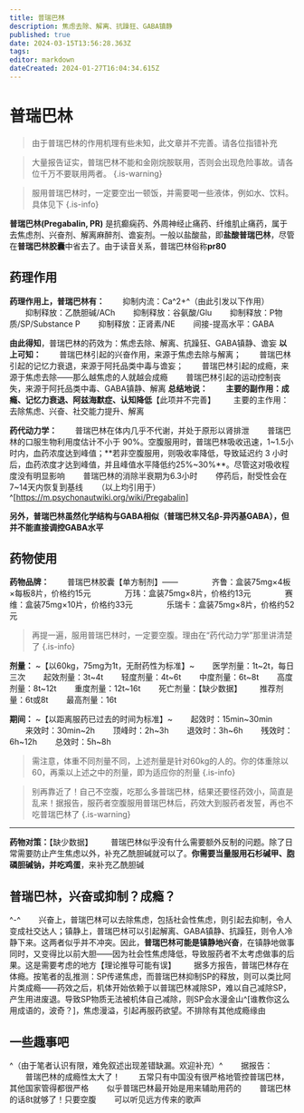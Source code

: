 ```yaml
---
title: 普瑞巴林
description: 焦虑去除、解离、抗躁狂、GABA镇静
published: true
date: 2024-03-15T13:56:28.363Z
tags: 
editor: markdown
dateCreated: 2024-01-27T16:04:34.615Z
---
```


# 普瑞巴林
> 由于普瑞巴林的作用机理有些未知，此文章并不完善。请各位指错补充

>大量报告证实，普瑞巴林不能和金刚烷胺联用，否则会出现危险事故。请各位千万不要联用两者。
{.is-warning}

> 服用普瑞巴林时，一定要空出一顿饭，并需要喝一些液体，例如水、饮料。具体见下
{.is-info}

**普瑞巴林(Pregabalin, PR)** 是抗癫痫药、外周神经止痛药、纤维肌止痛药，属于去焦虑剂、兴奋剂、解离麻醉剂、谵妄剂。一般以盐酸盐，即**盐酸普瑞巴林**，尽管在**普瑞巴林胶囊**中省去了。由于读音关系，普瑞巴林俗称**pr80**
## 药理作用
**药理作用上，普瑞巴林有：**
　　抑制内流：Ca^2+^（由此引发以下作用）
　　抑制释放：乙酰胆碱/ACh
　　抑制释放：谷氨酸/Glu
　　抑制释放：P物质/SP/Substance P
　　抑制释放：正肾素/NE
　　间接-提高水平：GABA
　　
  
**由此得知**，普瑞巴林的药效为：焦虑去除、解离、抗躁狂、GABA镇静、谵妄
**以上可知：**
　　普瑞巴林引起的兴奋作用，来源于焦虑去除与解离；
　　普瑞巴林引起的记忆力衰退，来源于阿托品类中毒与谵妄；
　　普瑞巴林引起的成瘾，来源于焦虑去除——那么越焦虑的人就越会成瘾
　　普瑞巴林引起的运动控制丧失，来源于阿托品类中毒、GABA镇静、解离
**总结地说：**
　　**主要的副作用：成瘾、记忆力衰退、阿兹海默症、认知降低**【此项并不完善】
　　主要的主作用：去除焦虑、兴奋、社交能力提升、解离

**药代动力学：**
　　普瑞巴林在体内几乎不代谢，并处于原形以肾排泄
　　普瑞巴林的口服生物利用度估计不小于 90%。空腹服用时，普瑞巴林吸收迅速，1~1.5小时内，血药浓度达到峰值；**若非空腹服用，则吸收率降低，导致延迟约 3 小时后，血药浓度才达到峰值，并且峰值水平降低约25%~30%**。尽管这对吸收程度没有明显影响
　　普瑞巴林的消除半衰期为6.3小时
　　停药后，耐受性会在7~14天内恢复到基线
　　（以上均引用于）^[https://m.psychonautwiki.org/wiki/Pregabalin]

**另外，普瑞巴林虽然化学结构与GABA相似（普瑞巴林又名β-异丙基GABA），但并不能直接调控GABA水平**
## 药物使用
**药物品牌：**
　　普瑞巴林胶囊【单方制剂】——
　　　　齐鲁：盒装75mg×4板×每板8片，价格约15元
　　　　万玮：盒装75mg×8片，价格约13元
　　　　赛维：盒装75mg×10片，价格约33元
　　　　乐瑞卡：盒装75mg×8片，价格约52元

>再提一遍，服用普瑞巴林时，一定要空腹。理由在“药代动力学”那里讲清楚了
{.is-info}

**剂量：** ~【以60kg，75mg为1t，无耐药性为标准】~
　　医学剂量：1t~2t，每日三次
　　起效剂量：3t~4t
　　轻度剂量：4t~6t
　　中度剂量：6t~8t
　　高度剂量：8t~12t
　　重度剂量：12t~16t
　　死亡剂量：【缺少数据】
　　推荐剂量：6t或8t
　　最高剂量：16t
  
**期间：** ~【以距离服药已过去的时间为标准】~
　　起效时：15min~30min
　　来效时：30min~2h
　　顶峰时：2h~3h
　　退效时：3h~6h
　　残效时：6h~12h
　　总效时：5h~8h
>需注意，体重不同剂量不同，上述剂量是针对60kg的人的。你的体重除以60，再乘以上述之中的剂量，即为适应你的剂量
{.is-info}

>别再靠近了！自己不空腹，吃那么多普瑞巴林，结果还要怪药效小，简直是乱来！据报告，服药者空腹服用普瑞巴林后，药效大到服药者发誓，再也不吃普瑞巴林了
{.is-warning}
***
**药物对策：**【缺少数据】
　　普瑞巴林似乎没有什么需要额外反制的问题。除了日常需要防止产生焦虑以外，补充乙酰胆碱就可以了。**你需要当量服用石杉碱甲、胞磷胆碱钠，并吃鸡蛋**，来补充乙酰胆碱
## 普瑞巴林，兴奋或抑制？成瘾？
^-^
　　兴奋上，普瑞巴林可以去除焦虑，包括社会性焦虑，则引起去抑制，令人变成社交达人；镇静上，普瑞巴林可以引起解离、GABA镇静、抗躁狂，则令人冷静下来。这两者似乎并不冲突。因此，**普瑞巴林可能是镇静地兴奋**，在镇静地做事同时，又变得比以前大胆——因为社会性焦虑降低，导致服药者不太考虑做事的后果。这是需要考虑的地方【理论推导可能有误】
　　据多方报告，普瑞巴林存在体瘾。按笔者的乱推测：SP传递焦虑，而普瑞巴林抑制SP的释放，则可以类比阿片类成瘾——药效之后，机体开始依赖于以普瑞巴林减除SP，难以自己减除SP，产生用进废退。导致SP物质无法被机体自己减除，则SP会水漫金山^[谁教你这么用成语的，波奇？]，焦虑漫溢，引起再服药欲望。不排除有其他成瘾缘由
## 一些趣事吧
^（由于笔者认识有限，难免叙述出现差错缺漏。欢迎补充）^
　　据报告：
　　普瑞巴林的成瘾性太大了！
　　五常只有中国没有很严格地管控普瑞巴林，其他国家管得都很严格
　　似乎普瑞巴林最开始是用来辅助用药的
　　普瑞巴林的话8t就够了！只要空腹
　　可以听见远方传来的歌声
